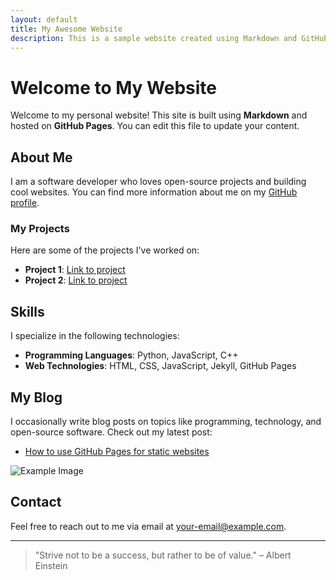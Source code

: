 ```yaml
---
layout: default
title: My Awesome Website
description: This is a sample website created using Markdown and GitHub Pages.
---
```


# Welcome to My Website

Welcome to my personal website! This site is built using **Markdown** and hosted on **GitHub Pages**. You can edit this file to update your content.

## About Me

I am a software developer who loves open-source projects and building cool websites. You can find more information about me on my [GitHub profile](https://github.com/yourusername).

### My Projects

Here are some of the projects I've worked on:

- **Project 1**: [Link to project](https://github.com/yourusername/project1)
- **Project 2**: [Link to project](https://github.com/yourusername/project2)

## Skills

I specialize in the following technologies:

- **Programming Languages**: Python, JavaScript, C++
- **Web Technologies**: HTML, CSS, JavaScript, Jekyll, GitHub Pages

## My Blog

I occasionally write blog posts on topics like programming, technology, and open-source software. Check out my latest post:

- [How to use GitHub Pages for static websites](https://yourusername.github.io/your-post)

![Example Image](https://via.placeholder.com/600x300)

## Contact

Feel free to reach out to me via email at [your-email@example.com](mailto:your-email@example.com).

---

> "Strive not to be a success, but rather to be of value." – Albert Einstein
